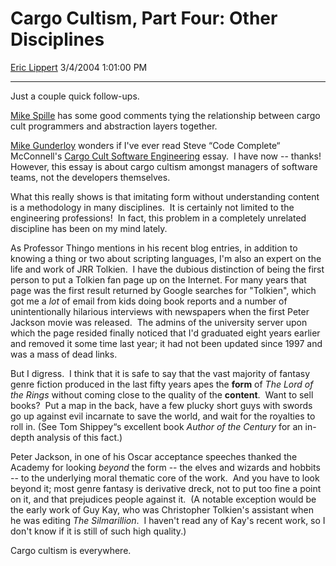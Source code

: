 <div id="page">

# Cargo Cultism, Part Four: Other Disciplines

[Eric Lippert](https://social.msdn.microsoft.com/profile/Eric%20Lippert) 3/4/2004 1:01:00 PM

-----

<div id="content">

<span> </span>

<span>Just a couple quick follow-ups. </span>

<span></span>

<span>[Mike Spille](http://jroller.com/page/pyrasun/20040304#re_cargo_cult_programming "http://jroller.com/page/pyrasun/20040304#re_cargo_cult_programming") has some good comments tying the relationship between cargo cult programmers and abstraction layers together. </span>

<span></span>

<span>[Mike Gunderloy](http://larkware.com/articles/thedailygrind312.html "http://larkware.com/articles/thedailygrind312.html") wonders if I've ever read Steve “Code Complete“ McConnell's [Cargo Cult Software Engineering](http://www.stevemcconnell.com/ieeesoftware/eic10.htm "http://www.stevemcconnell.com/ieeesoftware/eic10.htm") essay.  I have now -- thanks\!  However, this essay is about cargo cultism amongst managers of software teams, not the developers themselves.  </span>

<span></span>

<span>What this really shows is that imitating form without understanding content is a methodology in many disciplines.  It is certainly not limited to the engineering professions\!  In fact, this problem in a completely unrelated discipline has been on my mind lately. </span>

<span></span>

<span>As Professor Thingo mentions in his recent blog entries, in addition to knowing a thing or two about scripting languages, I'm also an expert on the life and work of JRR Tolkien.  I have the dubious distinction of being the first person to put a Tolkien fan page up on the Internet. For many years that page was the first result returned by Google searches for "Tolkien", which got me a *<span>lot</span>* of email from kids doing book reports and a number of unintentionally hilarious interviews with newspapers when the first Peter Jackson movie was released.  The admins of the university server upon which the page resided finally noticed that I'd graduated eight years earlier and removed it some time last year; it had not been updated since 1997 and was a mass of dead links. </span>

<span></span>

<span>But I digress.  I think that it is safe to say that the vast majority of fantasy genre fiction produced in the last fifty years apes the **<span>form</span>** of *<span>The Lord of the Rings</span>* without coming close to the quality of the **<span>content</span>**.  Want to sell books?  Put a map in the back, have a few plucky short guys with swords go up against evil incarnate to save the world, and wait for the royalties to roll in. (See Tom Shippey“s excellent book *Author of the Century* for an in-depth analysis of this fact.)</span>

<span>Peter Jackson, in one of his Oscar acceptance speeches thanked the Academy for looking *<span>beyond</span>* the form -- the elves and wizards and hobbits -- to the underlying moral thematic core of the work.  And you have to look beyond it; most genre fantasy is derivative dreck, not to put too fine a point on it, and that prejudices people against it.  (A notable exception would be the early work of Guy Kay, who was Christopher Tolkien's assistant when he was editing *<span>The Silmarillion</span>*.  I haven't read any of Kay's recent work, so I don't know if it is still of such high quality.) </span>

<span></span>

<span>Cargo cultism is everywhere.</span>

</div>

</div>

